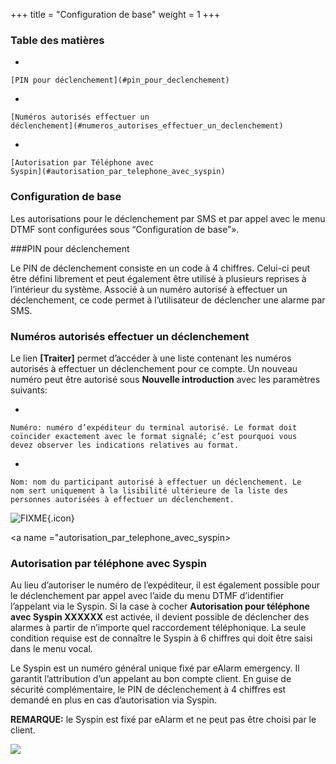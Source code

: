 +++
title = "Configuration de base"
weight = 1
+++


### Table des matières 



-   

    [PIN pour déclenchement](#pin_pour_declenchement)

    

-   

    [Numéros autorisés effectuer un
    déclenchement](#numeros_autorises_effectuer_un_declenchement)

    

-   

    [Autorisation par Téléphone avec
    Syspin](#autorisation_par_telephone_avec_syspin)

    

   
### Configuration de base 


Les autorisations pour le déclenchement par SMS et par appel avec le
menu DTMF sont configurées sous “Configuration de base”».


<a name ="pin_pour_declenchement"></a>
###PIN pour déclenchement 


Le PIN de déclenchement consiste en un code à 4 chiffres. Celui-ci peut
être défini librement et peut également être utilisé à plusieurs
reprises à l’intérieur du système. Associé à un numéro autorisé à
effectuer un déclenchement, ce code permet à l’utilisateur de déclencher
une alarme par SMS.


<a name ="numeros_autorises_effectuer_un_declenchement"></a>
### Numéros autorisés effectuer un déclenchement 
 

Le lien **\[Traiter\]** permet d’accéder à une liste contenant les
numéros autorisés à effectuer un déclenchement pour ce compte. Un
nouveau numéro peut être autorisé sous **Nouvelle introduction** avec
les paramètres suivants:

-   

    Numéro: numéro d’expéditeur du terminal autorisé. Le format doit
    coïncider exactement avec le format signalé; c’est pourquoi vous
    devez observer les indications relatives au format.

    

-   

    Nom: nom du participant autorisé à effectuer un déclenchement. Le
    nom sert uniquement à la lisibilité ultérieure de la liste des
    personnes autorisées à effectuer un déclenchement.

    

![FIXME](../../lib/images/smileys/fixme.gif){.icon}


<a name ="autorisation_par_telephone_avec_syspin></a>
### Autorisation par téléphone avec Syspin 
 


Au lieu d’autoriser le numéro de l’expéditeur, il est également possible
pour le déclenchement par appel avec l’aide du menu DTMF d’identifier
l’appelant via le Syspin. Si la case à cocher **Autorisation pour
téléphone avec Syspin XXXXXX** est activée, il devient possible de
déclencher des alarmes à partir de n’importe quel raccordement
téléphonique. La seule condition requise est de connaître le Syspin à 6
chiffres qui doit être saisi dans le menu vocal.

Le Syspin est un numéro général unique fixé par eAlarm emergency. Il
garantit l’attribution d’un appelant au bon compte client. En guise de
sécurité complémentaire, le PIN de déclenchement à 4 chiffres est
demandé en plus en cas d’autorisation via Syspin.

**REMARQUE:** le Syspin est fixé par eAlarm et ne peut pas être choisi
par le client.

 ![](/img/syspin.2b64e1d24049d446d734d993b57370f4.png)




